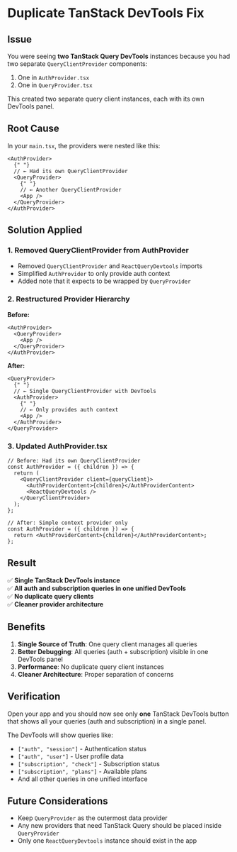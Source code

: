 # Duplicate TanStack DevTools Fix

## Issue

You were seeing **two TanStack Query DevTools** instances because you had two separate `QueryClientProvider` components:

1. One in `AuthProvider.tsx`
2. One in `QueryProvider.tsx`

This created two separate query client instances, each with its own DevTools panel.

## Root Cause

In your `main.tsx`, the providers were nested like this:

```tsx
<AuthProvider>
  {" "}
  // ← Had its own QueryClientProvider
  <QueryProvider>
    {" "}
    // ← Another QueryClientProvider
    <App />
  </QueryProvider>
</AuthProvider>
```

## Solution Applied

### 1. **Removed QueryClientProvider from AuthProvider**

- Removed `QueryClientProvider` and `ReactQueryDevtools` imports
- Simplified `AuthProvider` to only provide auth context
- Added note that it expects to be wrapped by `QueryProvider`

### 2. **Restructured Provider Hierarchy**

**Before:**

```tsx
<AuthProvider>
  <QueryProvider>
    <App />
  </QueryProvider>
</AuthProvider>
```

**After:**

```tsx
<QueryProvider>
  {" "}
  // ← Single QueryClientProvider with DevTools
  <AuthProvider>
    {" "}
    // ← Only provides auth context
    <App />
  </AuthProvider>
</QueryProvider>
```

### 3. **Updated AuthProvider.tsx**

```tsx
// Before: Had its own QueryClientProvider
const AuthProvider = ({ children }) => {
  return (
    <QueryClientProvider client={queryClient}>
      <AuthProviderContent>{children}</AuthProviderContent>
      <ReactQueryDevtools />
    </QueryClientProvider>
  );
};

// After: Simple context provider only
const AuthProvider = ({ children }) => {
  return <AuthProviderContent>{children}</AuthProviderContent>;
};
```

## Result

✅ **Single TanStack DevTools instance**  
✅ **All auth and subscription queries in one unified DevTools**  
✅ **No duplicate query clients**  
✅ **Cleaner provider architecture**

## Benefits

1. **Single Source of Truth**: One query client manages all queries
2. **Better Debugging**: All queries (auth + subscription) visible in one DevTools panel
3. **Performance**: No duplicate query client instances
4. **Cleaner Architecture**: Proper separation of concerns

## Verification

Open your app and you should now see only **one** TanStack DevTools button that shows all your queries (auth and subscription) in a single panel.

The DevTools will show queries like:

- `["auth", "session"]` - Authentication status
- `["auth", "user"]` - User profile data
- `["subscription", "check"]` - Subscription status
- `["subscription", "plans"]` - Available plans
- And all other queries in one unified interface

## Future Considerations

- Keep `QueryProvider` as the outermost data provider
- Any new providers that need TanStack Query should be placed inside `QueryProvider`
- Only one `ReactQueryDevtools` instance should exist in the app
